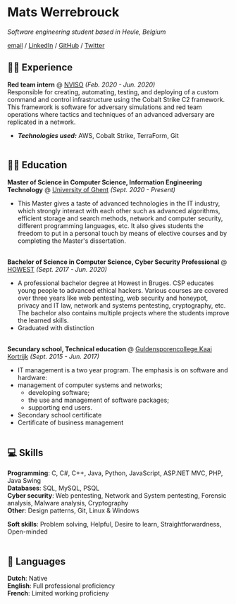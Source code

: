 # Mats Werrebrouck

_Software engineering student based in Heule, Belgium_ <br>

[email](mailto:mats-werrebrouck@outlook.be) / [LinkedIn](https://www.linkedin.com/in/mats-werrebrouck/) / [GitHub](https://github.com/mats-werrebrouck) / [Twitter](https://twitter.com/MWerrebrouck)

## 👨‍💻 Experience

**Red team intern** @ [NVISO](https://www.nviso.eu/) _(Feb. 2020 - Jun. 2020)_ <br>
Responsible for creating, automating, testing, and deploying of a custom command and control infrastructure using the Cobalt Strike C2 framework. This framework is software for adversary simulations and red team operations where tactics and techniques of an advanced adversary are replicated in a network.<br>
- **_Technologies used:_** AWS, Cobalt Strike, TerraForm, Git
<br><br>

## 👨‍🎓 Education

**Master of Science in Computer Science, Information Engineering Technology** @ [University of Ghent](https://studiekiezer.ugent.be/master-of-science-in-information-engineering-technology/programma/2021) _(Sept. 2020 - Present)_ <br>
- This Master gives a taste of advanced technologies in the IT industry, which strongly interact with each other such as advanced algorithms, efficient storage and search methods, network and computer security, different programming languages, etc. It also gives students the freedom to put in a personal touch by means of elective courses and by completing the Master's dissertation.
<br><br>

**Bachelor of Science in Computer Science, Cyber Security Professional** @ [HOWEST](https://www.howest.be/nl/opleidingen/bachelor/toegepaste-informatica/cyber-security-professional) _(Sept. 2017 - Jun. 2020)_ <br>
- A professional bachelor degree at Howest in Bruges. CSP educates young people to advanced ethical hackers. Various courses are covered over three years like web pentesting, web security and honeypot, privacy and IT law, network and systems pentesting, cryptography, etc. The bachelor also contains multiple projects where the students improve the learned skills.
- Graduated with distinction
<br><br>

**Secundary school, Technical education** @ [Guldensporencollege Kaai Kortrijk](https://www.guldensporencollege.be/) _(Sept. 2015 - Jun. 2017)_ <br>
- IT management is a two year program. The emphasis is on software and hardware:
- management of computer systems and networks;
    - developing software;
    - the use and management of software packages;
    - supporting end users.
- Secondary school certificate
- Certificate of business management
<br><br>

## :computer: Skills
**Programming**: C, C#, C++, Java, Python, JavaScript, ASP.NET MVC, PHP, Java Swing <br>
**Databases**: SQL, MySQL, PSQL <br>
**Cyber security**: Web pentesting, Network and System pentesting, Forensic analysis, Malware analysis, Cryptography <br>
**Other**: Design patterns, Git, Linux & Windows <br>

**Soft skills**: Problem solving, Helpful, Desire to learn, Straightforwardness, Open-minded
<br><br>

## 💬 Languages
**Dutch**: Native <br>
**English**: Full professional proficiency <br>
**French**: Limited working proficieny 
<br><br>
